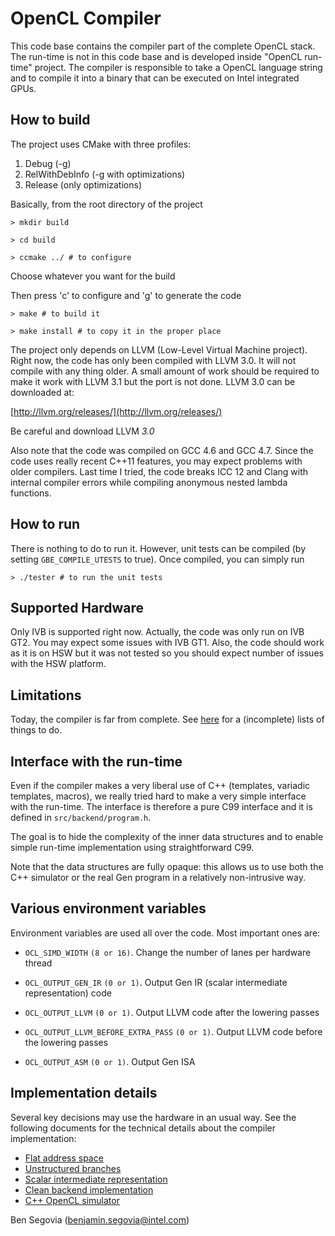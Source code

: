 OpenCL Compiler
===============

This code base contains the compiler part of the complete OpenCL stack. The
run-time is not in this code base and is developed inside "OpenCL run-time"
project. The compiler is responsible to take a OpenCL language string and to
compile it into a binary that can be executed on Intel integrated GPUs.

How to build
------------

The project uses CMake with three profiles:

  1. Debug (-g)
  2. RelWithDebInfo (-g with optimizations)
  3. Release (only optimizations)

Basically, from the root directory of the project

`> mkdir build`

`> cd build`

`> ccmake ../ # to configure`

Choose whatever you want for the build

Then press 'c' to configure and 'g' to generate the code

`> make # to build it`

`> make install # to copy it in the proper place`

The project only depends on LLVM (Low-Level Virtual Machine project). Right
now, the code has only been compiled with LLVM 3.0. It will not compile with
any thing older. A small amount of work should be required to make it work
with LLVM 3.1 but the port is not done. LLVM 3.0 can be downloaded at:

[http://llvm.org/releases/](http://llvm.org/releases/)

Be careful and download LLVM *3.0*

Also note that the code was compiled on GCC 4.6 and GCC 4.7. Since the code uses
really recent C++11 features, you may expect problems with older compilers. Last
time I tried, the code breaks ICC 12 and Clang with internal compiler errors
while compiling anonymous nested lambda functions.

How to run
----------

There is nothing to do to run it. However, unit tests can be compiled (by
setting `GBE_COMPILE_UTESTS` to true). Once compiled, you can simply run

`> ./tester # to run the unit tests`

Supported Hardware
------------------

Only IVB is supported right now. Actually, the code was only run on IVB GT2. You
may expect some issues with IVB GT1. Also, the code should work as it is on HSW
but it was not tested so you should expect number of issues with the HSW
platform.

Limitations
-----------

Today, the compiler is far from complete. See [here](doc/TODO.html) for a
(incomplete) lists of things to do.

Interface with the run-time
---------------------------

Even if the compiler makes a very liberal use of C++ (templates, variadic
templates, macros), we really tried hard to make a very simple interface with
the run-time. The interface is therefore a pure C99 interface and it is defined
in `src/backend/program.h`.

The goal is to hide the complexity of the inner data structures and to enable
simple run-time implementation using straightforward C99.

Note that the data structures are fully opaque: this allows us to use both the
C++ simulator or the real Gen program in a relatively non-intrusive way.

Various environment variables
-----------------------------

Environment variables are used all over the code. Most important ones are:

- `OCL_SIMD_WIDTH` `(8 or 16)`. Change the number of lanes per hardware thread

- `OCL_OUTPUT_GEN_IR` `(0 or 1)`. Output Gen IR (scalar intermediate
  representation) code

- `OCL_OUTPUT_LLVM` `(0 or 1)`. Output LLVM code after the lowering passes

- `OCL_OUTPUT_LLVM_BEFORE_EXTRA_PASS` `(0 or 1)`. Output LLVM code before the
  lowering passes

- `OCL_OUTPUT_ASM` `(0 or 1)`. Output Gen ISA

Implementation details
----------------------

Several key decisions may use the hardware in an usual way. See the following
documents for the technical details about the compiler implementation:

- [Flat address space](doc/flat\_address\_space.html)
- [Unstructured branches](doc/unstructured\_branches.html)
- [Scalar intermediate representation](doc/gen\_ir.html)
- [Clean backend implementation](doc/compiler_backend.html)
- [C++ OpenCL simulator](doc/c++_simulator.html)

Ben Segovia (<benjamin.segovia@intel.com>)

